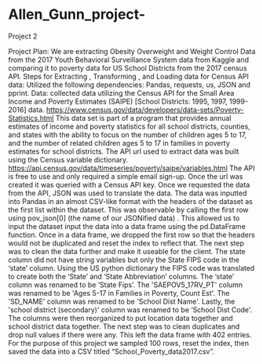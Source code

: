 # Allen_Gunn_project-
Project 2 

Project Plan: We are extracting Obesity Overweight and Weight Control Data from the 2017 Youth Behavioral Surveillance System data from Kaggle and comparing it to poverty data for US School Districts from the 2017 census API.
Steps for Extracting , Transforming , and Loading data for Census API data: 
Utilized the following dependencies: Pandas, requests, us, JSON and pprint. 
Data: collected data utilizing the Census API for the Small Area Income and Poverty Estimates (SAIPE) [School Districts: 1995, 1997, 1999-2016] data. https://www.census.gov/data/developers/data-sets/Poverty-Statistics.html This data set is part of a program that provides annual estimates of income and poverty statistics for all school districts, counties, and states with the ability to focus on the number of children ages 5 to 17, and the number of related children ages 5 to 17 in families in poverty estimates for school districts. The API url used to extract data was built using the Census variable dictionary. https://api.census.gov/data/timeseries/poverty/saipe/variables.html The API is free to use and only required a simple email sign-up. 
Once the url was created it was queried with a Census API key. Once we requested the data from the API, JSON was used to translate the data. The data was inputted into Pandas in an almost CSV-like format with the headers of the dataset as the first list within the dataset. This was observable by calling the first row using pov_json[0] (the name of our JSONified data) . This allowed us to input the dataset input the data into a data frame using the pd.DataFrame function. Once in a data frame, we dropped the first row so that the headers would not be duplicated and reset the index to reflect that. 
The next step was to clean the data further and make it useable for the client. The state column did not have string variables but only the State FIPS code in the ‘state’ column. Using the US python dictionary the FIPS code was translated to create both the ‘State’ and ‘State Abbreviation’ columns. The ‘state’ column was renamed to be ‘State Fips’. The 'SAEPOV5_17RV_PT' column was renamed to be 'Ages 5-17 in Families in Poverty, Count Est'. The 'SD_NAME' column was renamed to be 'School Dist Name'. Lastly, the 'school district (secondary)' column was renamed to be ‘School Dist Code'. The columns were then reorganized to put location data together and school district data together.  The next step was to clean duplicates and drop null values if there were any. This left the data frame with 402 entries. For the purpose of this project we sampled 100 rows, reset the index, then saved the data into a CSV titled “School_Poverty_data2017.csv”. 
